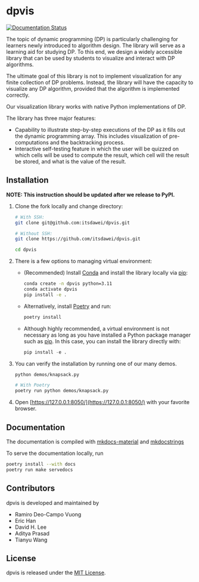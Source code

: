 # dpvis

[![Documentation Status](https://readthedocs.org/projects/dpvis/badge/?version=latest)](https://dpvis.readthedocs.io/en/latest/?badge=latest)

The topic of dynamic programming (DP) is particularly challenging for learners
newly introduced to algorithm design. The library will serve as a learning aid
for studying DP. To this end, we design a widely accessible library that can be
used by students to visualize and interact with DP algorithms.

The ultimate goal of this library is not to implement visualization for any
finite collection of DP problems.
Instead, the library will have the capacity to visualize any DP algorithm,
provided that the algorithm is implemented correctly.

Our visualization library works with native Python implementations of DP.

The library has three major features:

- Capability to illustrate step-by-step executions of the DP as it fills out
  the dynamic programming array. This includes visualization of pre-computations
  and the backtracking process.
- Interactive self-testing feature in which the user will be quizzed on which
  cells will be used to compute the result, which cell will the result be
  stored, and what is the value of the result.

## Installation

**NOTE: This instruction should be updated after we release to PyPI.**

1. Clone the fork locally and change directory:
    ```bash
    # With SSH:
    git clone git@github.com:itsdawei/dpvis.git

    # Without SSH:
    git clone https://github.com/itsdawei/dpvis.git

    cd dpvis
    ```

1. There is a few options to managing virtual environment:
    - (Recommended) Install
       [Conda](https://docs.conda.io/projects/miniconda/en/latest/) and install the
       library locally via [pip](https://pypi.org/project/pip/):
       ```bash
       conda create -n dpvis python=3.11
       conda activate dpvis
       pip install -e .
       ```
    - Alternatively, install [Poetry](https://python-poetry.org/docs/) and run:
       ```bash
       poetry install
       ```

    - Although highly recommended, a virtual environment is not necessary as
      long as you have installed a Python package manager such as
      [pip](https://pypi.org/project/pip/). In this case, you can install the
      library directly with:
      ```python
      pip install -e .
      ```

1. You can verify the installation by running one of our many demos.
    ```bash
    python demos/knapsack.py

    # With Poetry
    poetry run python demos/knapsack.py
    ```

1. Open [https://127.0.0.1:8050/](https://127.0.0.1:8050/) with your favorite
   browser.

## Documentation

The documentation is compiled with
[mkdocs-material](https://squidfunk.github.io/mkdocs-material/) and
[mkdocstrings](https://mkdocstrings.github.io/)

To serve the documentation locally, run

```bash
poetry install --with docs
poetry run make servedocs
```

## Contributors

dpvis is developed and maintained by

- Ramiro Deo-Campo Vuong
- Eric Han
- David H. Lee
- Aditya Prasad
- Tianyu Wang

## License

dpvis is released under the
[MIT License](https://github.com/itsdawei/dpvis/blob/main/LICENSE).
